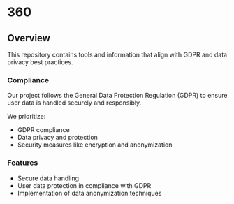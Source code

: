 # 360

## Overview
This repository contains tools and information that align with GDPR and data privacy best practices.

### Compliance
Our project follows the General Data Protection Regulation (GDPR) to ensure user data is handled securely and responsibly. 

We prioritize:
- GDPR compliance
- Data privacy and protection
- Security measures like encryption and anonymization

### Features
- Secure data handling
- User data protection in compliance with GDPR
- Implementation of data anonymization techniques
